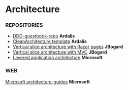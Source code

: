 # Architecture

### REPOSITORIES

* [DDD-guestbook-repo](https://github.com/ardalis/ddd-guestbook) **Ardalis**
* [CleanArchitecture template](https://github.com/ardalis/CleanArchitecture) **Ardalis**
* [Vertical slice architecture with Razor pages](https://github.com/jbogard/ContosoUniversityDotNetCore-Pages) **JBogard**
* [Vertical slice architecture with MVC](https://github.com/jbogard/ContosoUniversityDotNetCore) **JBogard**
* [Layered application architecture](https://github.com/dotnet-architecture/eShopOnWeb) **Microsoft**

### WEB
[Microsoft architecture-guides](https://dotnet.microsoft.com/learn/dotnet/architecture-guides) **Microsoft**
